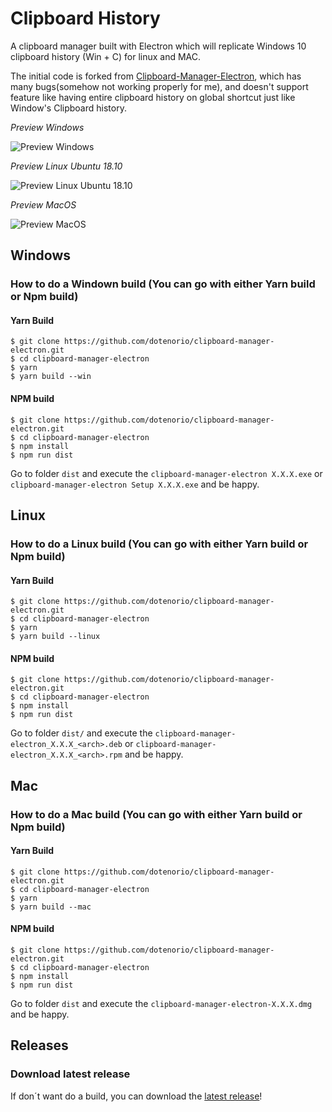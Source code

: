 # Clipboard History


A clipboard manager built with Electron which will replicate Windows 10 clipboard history (Win + C) for linux and MAC.

The initial code is forked from [Clipboard-Manager-Electron](https://github.com/dotenorio/clipboard-manager-electron), which has many bugs(somehow not working properly for me), and doesn't support feature like having entire clipboard history on global shortcut just like Window's Clipboard history. 

_Preview Windows_

![Preview Windows](https://i.imgur.com/2i26dTv.png)

_Preview Linux Ubuntu 18.10_

![Preview Linux Ubuntu 18.10](https://i.imgur.com/gXMOIXe.png)

_Preview MacOS_

![Preview MacOS](https://i.imgur.com/CSLIxl2.png)

## Windows

### How to do a Windown build (You can go with either Yarn build or Npm build) 
#### Yarn Build

```
$ git clone https://github.com/dotenorio/clipboard-manager-electron.git
$ cd clipboard-manager-electron
$ yarn
$ yarn build --win
```
#### NPM build
```
$ git clone https://github.com/dotenorio/clipboard-manager-electron.git
$ cd clipboard-manager-electron
$ npm install
$ npm run dist
```

Go to folder `dist` and execute the `clipboard-manager-electron X.X.X.exe` or `clipboard-manager-electron Setup X.X.X.exe` and be happy.

## Linux

### How to do a Linux build (You can go with either Yarn build or Npm build)
#### Yarn Build

```
$ git clone https://github.com/dotenorio/clipboard-manager-electron.git
$ cd clipboard-manager-electron
$ yarn
$ yarn build --linux
```

#### NPM build
```
$ git clone https://github.com/dotenorio/clipboard-manager-electron.git
$ cd clipboard-manager-electron
$ npm install
$ npm run dist
```

Go to folder `dist/` and execute the `clipboard-manager-electron_X.X.X_<arch>.deb` or `clipboard-manager-electron_X.X.X_<arch>.rpm` and be happy.

## Mac

### How to do a Mac build (You can go with either Yarn build or Npm build)
#### Yarn Build
```
$ git clone https://github.com/dotenorio/clipboard-manager-electron.git
$ cd clipboard-manager-electron
$ yarn
$ yarn build --mac
```

#### NPM build
```
$ git clone https://github.com/dotenorio/clipboard-manager-electron.git
$ cd clipboard-manager-electron
$ npm install
$ npm run dist
```

Go to folder `dist` and execute the `clipboard-manager-electron-X.X.X.dmg` and be happy.

## Releases

### Download latest release

If don´t want do a build, you can download the [latest release](https://github.com/dotenorio/clipboard-manager-electron/releases/latest)!
